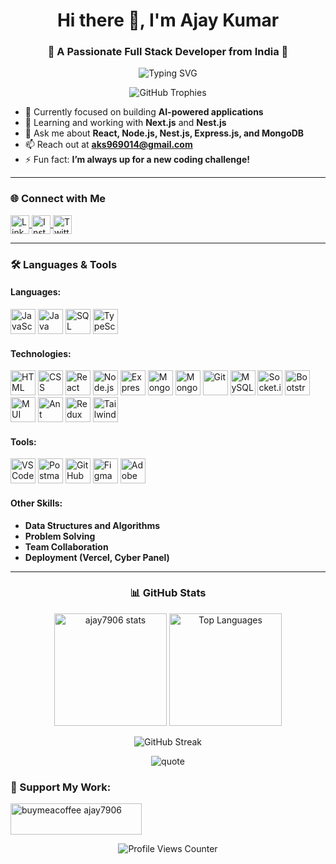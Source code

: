 <!-- Intro Section -->
<h1 align="center">Hi there 👋, I'm Ajay Kumar</h1>
<h3 align="center">🚀 A Passionate Full Stack Developer from India 🚀</h3>

<!-- Typing Animation -->
<p align="center">
  <img src="https://readme-typing-svg.demolab.com?font=Fira+Code&size=22&pause=1000&color=00C1FF&width=600&lines=Full+Stack+Developer+%7C+JavaScript+%7C+React+%7C+Node.js;MERN+Stack+Enthusiast+%7C+Nest.js+%7C+Express.js+Expert;Team+Collaborator+and+Problem+Solver+%7C+Always+Learning!" alt="Typing SVG" />
</p>

<!-- GitHub Profile Trophy -->
<p align="center">
  <img src="https://github-profile-trophy.vercel.app/?username=ajay7906&theme=onedark&no-bg=true&no-frame=true&margin-w=15&margin-h=15" alt="GitHub Trophies" />
</p>

<!-- About Section -->
- 🔭 Currently focused on building **AI-powered applications**
- 🌱 Learning and working with **Next.js** and **Nest.js**
- 💬 Ask me about **React, Node.js, Nest.js, Express.js, and MongoDB**
- 📫 Reach out at **aks969014@gmail.com**
- ⚡ Fun fact: **I’m always up for a new coding challenge!**

---

<!-- Connect Section -->
<h3 align="left">🌐 Connect with Me</h3>
<p align="left">
  <a href="https://linkedin.com/in/ajaykumarcse" target="blank">
    <img align="center" src="https://cdn-icons-png.flaticon.com/512/174/174857.png" alt="LinkedIn" height="30" width="30" />
  </a>
  <a href="https://www.instagram.com/ajay7906saini/" target="blank">
    <img align="center" src="https://cdn-icons-png.flaticon.com/512/733/733558.png" alt="Instagram" height="30" width="30" />
  </a>
  <a href="https://x.com/Ajay_Saini_7906" target="blank">
    <img align="center" src="https://cdn-icons-png.flaticon.com/512/733/733579.png" alt="Twitter" height="30" width="30" />
  </a>
</p>

---

<!-- Skills Section -->
<h3 align="left">🛠️ Languages & Tools</h3>

#### Languages:
<p align="left">
  <img src="https://cdn-icons-png.flaticon.com/512/5968/5968292.png" alt="JavaScript" width="40" height="40"/> 
  <img src="https://cdn-icons-png.flaticon.com/512/226/226777.png" alt="Java" width="40" height="40"/> 
  <img src="https://cdn-icons-png.flaticon.com/512/919/919830.png" alt="SQL" width="40" height="40"/>
  <img src="https://cdn-icons-png.flaticon.com/512/919/919832.png" alt="TypeScript" width="40" height="40"/>
</p>

#### Technologies:
<p align="left">
  <img src="https://cdn-icons-png.flaticon.com/512/732/732212.png" alt="HTML" width="40" height="40"/>
  <img src="https://cdn-icons-png.flaticon.com/512/732/732190.png" alt="CSS" width="40" height="40"/>
  <img src="https://cdn-icons-png.flaticon.com/512/919/919851.png" alt="React" width="40" height="40"/>
  <img src="https://cdn-icons-png.flaticon.com/512/919/919825.png" alt="Node.js" width="40" height="40"/>
  <img src="https://cdn-icons-png.flaticon.com/512/5968/5968322.png" alt="Express.js" width="40" height="40"/>
  <img src="https://cdn-icons-png.flaticon.com/512/919/919836.png" alt="MongoDB" width="40" height="40"/>
  <img src="https://cdn-icons-png.flaticon.com/512/919/919842.png" alt="Mongoose" width="40" height="40"/>
  <img src="https://cdn-icons-png.flaticon.com/512/5969/5969022.png" alt="Git" width="40" height="40"/>
  <img src="https://cdn.worldvectorlogo.com/logos/mysql-6.svg" alt="MySQL" width="40" height="40"/>
  <img src="https://cdn.worldvectorlogo.com/logos/socket-io.svg" alt="Socket.io" width="40" height="40"/>
  <img src="https://img.icons8.com/color/48/000000/bootstrap.png" alt="Bootstrap" width="40" height="40"/>
  <img src="https://cdn.worldvectorlogo.com/logos/material-ui-1.svg" alt="MUI" width="40" height="40"/>
  <img src="https://cdn.worldvectorlogo.com/logos/ant-design.svg" alt="Ant Design" width="40" height="40"/>
  <img src="https://cdn.worldvectorlogo.com/logos/redux.svg" alt="Redux" width="40" height="40"/>
  <img src="https://img.icons8.com/color/48/000000/tailwindcss.png" alt="Tailwind CSS" width="40" height="40"/>
</p>

#### Tools:
<p align="left">
  <img src="https://img.icons8.com/color/48/000000/visual-studio-code-2019.png" alt="VS Code" width="40" height="40"/>
  <img src="https://img.icons8.com/dusk/64/000000/postman-api.png" alt="Postman" width="40" height="40"/>
  <img src="https://img.icons8.com/color/48/000000/github--v1.png" alt="GitHub" width="40" height="40"/>
  <img src="https://cdn-icons-png.flaticon.com/512/5968/5968705.png" alt="Figma" width="40" height="40"/>
  <img src="https://cdn.iconscout.com/icon/free/png-256/free-adobe-xd-3553152-2971839.png" alt="Adobe XD" width="40" height="40"/>
</p>

#### Other Skills:
- **Data Structures and Algorithms**
- **Problem Solving**
- **Team Collaboration**
- **Deployment (Vercel, Cyber Panel)**

---

<!-- GitHub Stats -->
<h3 align="center">📊 GitHub Stats</h3>
<div align="center">
  <img height="180em" src="https://github-readme-stats.vercel.app/api?username=ajay7906&show_icons=true&hide_border=true&theme=radical" alt="ajay7906 stats"/>
  <img height="180em" src="https://github-readme-stats.vercel.app/api/top-langs/?username=ajay7906&show_icons=true&hide_border=true&layout=compact&theme=radical" alt="Top Languages"/>
</div>

<!-- GitHub Streak -->
<p align="center">
  <img src="https://github-readme-streak-stats.herokuapp.com/?user=ajay7906&theme=radical&hide_border=true" alt="GitHub Streak" />
</p>

<!-- Fun Quote -->
<p align="center">
  <img src="https://quotes-github-readme.vercel.app/api?type=horizontal&theme=radical" alt="quote">
</p>

<!-- Support Section -->
<h3 align="left">💖 Support My Work:</h3>
<p><a href="https://www.buymeacoffee.com/ajay7906"> <img src="https://cdn.buymeacoffee.com/buttons/v2/default-yellow.png" height="50" width="210" alt="buymeacoffee ajay7906" /></a></p>

<!-- Footer Profile Views -->
<p align="center">
  <img src="https://komarev.com/ghpvc/?username=ajay7906&label=Profile%20views&color=0e75b6&style=flat" alt="Profile Views Counter" />
</p>
